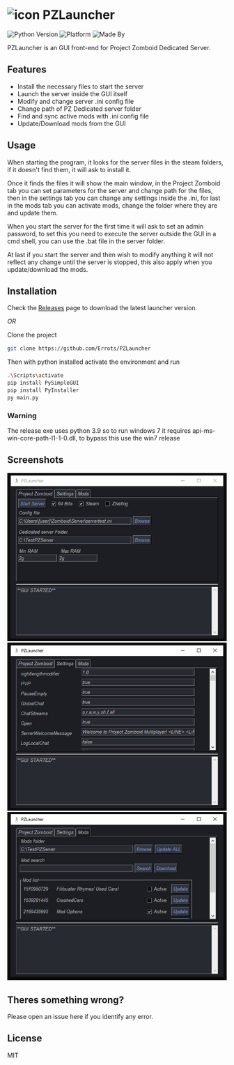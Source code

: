 # ![icon](icon.ico "PZLauncher icon") PZLauncher

![Python Version](https://img.shields.io/pypi/pyversions/pyinstaller)
![Platform](https://img.shields.io/badge/platform-win--32%7Cwin--64-blue)
![Made By](https://img.shields.io/badge/made%20by-Errots-blue)

PZLauncher is an GUI front-end for Project Zomboid Dedicated Server.

## Features

- Install the necessary files to start the server
- Launch the server inside the GUI itself
- Modify and change server .ini config file
- Change path of PZ Dedicated server folder
- Find and sync active mods with .ini config file
- Update/Download mods from the GUI

## Usage

When starting the program, it looks for the server files in the steam folders, if it doesn't find them, it will ask to install it.

Once it finds the files it will show the main window, in the Project Zomboid tab you can set parameters for the server and change path for the files, then in the settings tab you can change any settings inside the .ini, for last in the mods tab you can activate mods, change the folder where they are and update them.

When you start the server for the first time it will ask to set an admin password, to set this you need to execute the server outside the GUI in a cmd shell, you can use the .bat file in the server folder.

At last if you start the server and then wish to modify anything it will not reflect any change until the server is stopped, this also apply when you update/download the mods.

## Installation

Check the [Releases](https://github.com/Errots/PZLauncher/releases) page to download the latest launcher version.

*OR*

Clone the project

```bash
git clone https://github.com/Errots/PZLauncher
```

Then with python installed activate the environment and run

```bash
.\Scripts\activate
pip install PySimpleGUI
pip install PyInstaller
py main.py
```

### Warning

The release exe uses python 3.9 so to run windows 7 it requires api-ms-win-core-path-l1-1-0.dll, to bypass this use the win7 release

## Screenshots

![GUI1](img/GUI1.jpg)
![GUI2](img/GUI2.jpg)
![GUI3](img/GUI3.jpg)

## Theres something wrong?

Please open an issue here if you identify any error.

## License

MIT
